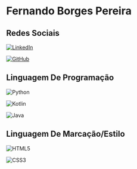 # Fernando Borges Pereira

## Redes Sociais

[![LinkedIn](https://img.shields.io/badge/LinkedIn-000?style=for-the-badge&logo=linkedin&logoColor=0E76A8)](https://www.linkedin.com/in/0fernando0/)

[![GitHub](https://img.shields.io/badge/github-%23121011.svg?style=for-the-badge&logo=github&logoColor=white)](https://github.com/0Fernando0)

## Linguagem De Programação
![Python](https://img.shields.io/badge/Python-000?style=for-the-badge&logo=python&logoColor=yellow)

![Kotlin](https://img.shields.io/badge/kotlin-%237F52FF.svg?style=for-the-badge&logo=kotlin&logoColor=purple)


![Java](https://img.shields.io/badge/java-%23ED8B00.svg?style=for-the-badge&logo=openjdk&logoColor=black)

## Linguagem De Marcação/Estilo
![HTML5](https://img.shields.io/badge/html5-%23E34F26.svg?style=for-the-badge&logo=html5&logoColor=white)

![CSS3](https://img.shields.io/badge/css3-%231572B6.svg?style=for-the-badge&logo=css3&logoColor=white)
